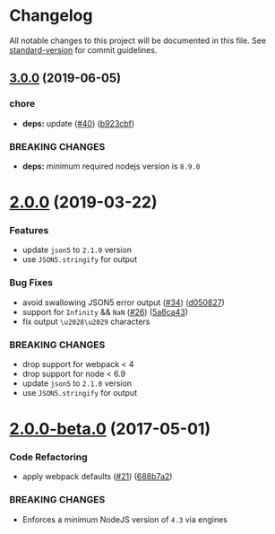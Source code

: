 # Changelog

All notable changes to this project will be documented in this file. See [standard-version](https://github.com/conventional-changelog/standard-version) for commit guidelines.

## [3.0.0](https://github.com/webpack-contrib/json5-loader/compare/v2.0.0...v3.0.0) (2019-06-05)


### chore

* **deps:** update ([#40](https://github.com/webpack-contrib/json5-loader/issues/40)) ([b923cbf](https://github.com/webpack-contrib/json5-loader/commit/b923cbf))


### BREAKING CHANGES

* **deps:** minimum required nodejs version is `8.9.0`



<a name="2.0.0"></a>
# [2.0.0](https://github.com/webpack-contrib/json5-loader/compare/v2.0.0-beta.0...v2.0.0) (2019-03-22)

### Features

* update `json5` to `2.1.0` version
* use `JSON5.stringify` for output


### Bug Fixes

* avoid swallowing JSON5 error output ([#34](https://github.com/webpack-contrib/json5-loader/issues/34)) ([d050827](https://github.com/webpack-contrib/json5-loader/commit/d050827))
* support for `Infinity` && `NaN` ([#26](https://github.com/webpack-contrib/json5-loader/issues/26)) ([5a8ca43](https://github.com/webpack-contrib/json5-loader/commit/5a8ca43))
* fix output `\u2028\u2029` characters

### BREAKING CHANGES

* drop support for webpack < 4
* drop support for node < 6.9
* update `json5` to `2.1.0` version
* use `JSON5.stringify` for output



<a name="2.0.0-beta.0"></a>
# [2.0.0-beta.0](https://github.com/webpack-contrib/json5-loader/compare/v1.0.1...v2.0.0-beta.0) (2017-05-01)


### Code Refactoring

* apply webpack defaults ([#21](https://github.com/webpack-contrib/json5-loader/issues/21)) ([688b7a2](https://github.com/webpack-contrib/json5-loader/commit/688b7a2))


### BREAKING CHANGES

* Enforces a minimum NodeJS version of `4.3` via engines 

